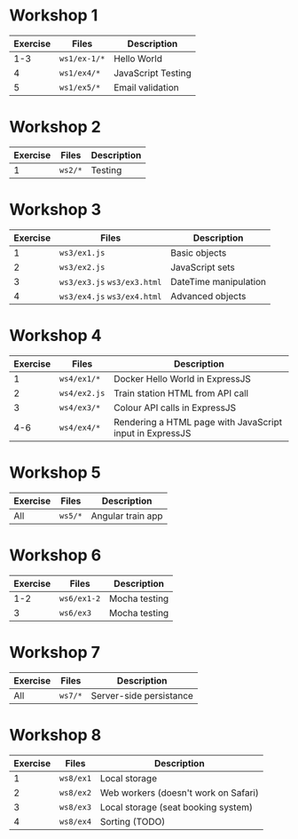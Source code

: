 # Workshop 1
| Exercise | Files        | Description        |
|----------|--------------|--------------------|
| 1-3      | `ws1/ex-1/*` | Hello World        |
| 4        | `ws1/ex4/*`  | JavaScript Testing |
| 5        | `ws1/ex5/*`  | Email validation   |
# Workshop 2
| Exercise | Files   | Description |
|----------|---------|-------------|
| 1        | `ws2/*` | Testing     |
# Workshop 3
| Exercise | Files                       | Description           |
|----------|-----------------------------|-----------------------|
| 1        | `ws3/ex1.js`                | Basic objects         |
| 2        | `ws3/ex2.js`                | JavaScript sets       |
| 3        | `ws3/ex3.js` `ws3/ex3.html` | DateTime manipulation |
| 4        | `ws3/ex4.js` `ws3/ex4.html` | Advanced objects      |
# Workshop 4
| Exercise | Files        | Description                                              |
|----------|--------------|----------------------------------------------------------|
| 1        | `ws4/ex1/*`  | Docker Hello World in ExpressJS                          |
| 2        | `ws4/ex2.js` | Train station HTML from API call                         |
| 3        | `ws4/ex3/*`  | Colour API calls in ExpressJS                            |
| 4-6      | `ws4/ex4/*`  | Rendering a HTML page with JavaScript input in ExpressJS |
# Workshop 5
| Exercise | Files   | Description       |
|----------|---------|-------------------|
| All      | `ws5/*` | Angular train app |
# Workshop 6
| Exercise | Files       | Description   |
|----------|-------------|---------------|
| 1-2      | `ws6/ex1-2` | Mocha testing |
| 3        | `ws6/ex3`   | Mocha testing |
# Workshop 7
| Exercise | Files   | Description             |
|----------|---------|-------------------------|
| All      | `ws7/*` | Server-side persistance |
# Workshop 8
| Exercise | Files     | Description                          |
|----------|-----------|--------------------------------------|
| 1        | `ws8/ex1` | Local storage                        |
| 2        | `ws8/ex2` | Web workers (doesn't work on Safari) |
| 3        | `ws8/ex3` | Local storage (seat booking system)  |
| 4        | `ws8/ex4` | Sorting (TODO)                       |